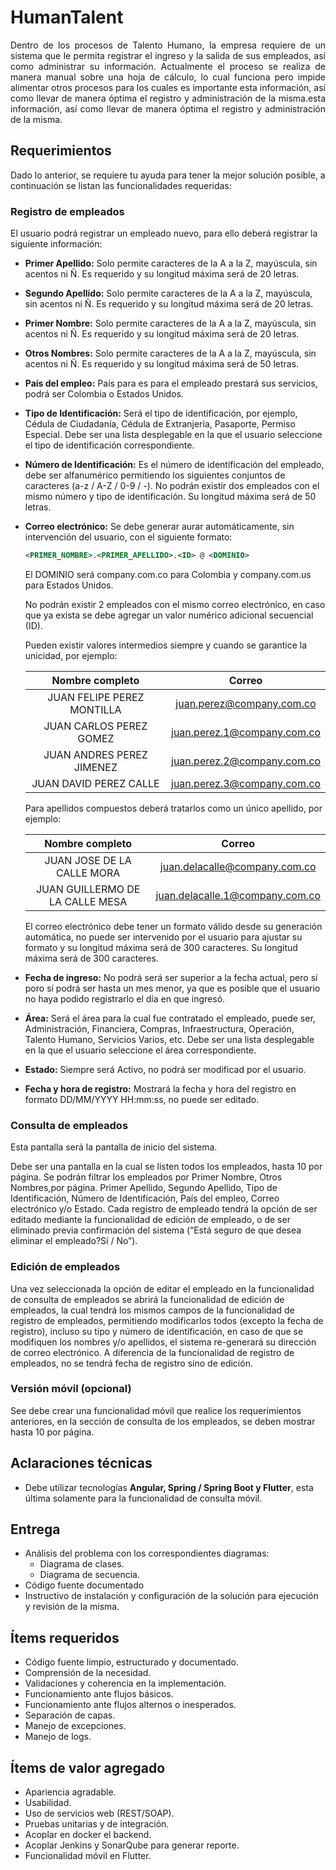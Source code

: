 # HumanTalent
<p style='text-align: justify'>
Dentro de los procesos de Talento Humano, la empresa requiere de un sistema que le permita registrar el ingreso y la salida de sus empleados, así como administrar su información. Actualmente el proceso se realiza de manera manual sobre una hoja de cálculo, lo cual funciona pero impide alimentar otros procesos para los cuales es importante esta información, así como llevar de manera óptima el registro y administración de la misma.esta información, así como llevar de manera óptima el registro y administración de la misma.
</p>

## Requerimientos
Dado lo anterior, se requiere tu ayuda para tener la mejor solución posible, a continuación se listan las funcionalidades requeridas:

### Registro de empleados
El usuario podrá registrar un empleado nuevo, para ello
deberá registrar la siguiente información:

- **Primer Apellido:** Solo permite caracteres de la A a la Z, mayúscula, sin acentos ni Ñ. Es requerido y su longitud máxima será de 20 letras.
- **Segundo Apellido:** Solo permite caracteres de la A a la Z, mayúscula, sin acentos ni Ñ. Es requerido y su longitud máxima será de 20 letras.
- **Primer Nombre:** Solo permite caracteres de la A a la Z, mayúscula, sin acentos ni Ñ. Es requerido y su longitud máxima será de 20 letras.
- **Otros Nombres:** Solo permite caracteres de la A a la Z, mayúscula, sin acentos ni Ñ. Es requerido y su longitud máxima será de 50 letras.
- **País del empleo:** País para es para el empleado prestará sus servicios, podrá ser Colombia o Estados Unidos.
- **Tipo de Identificación:** Será el tipo de identificación, por ejemplo, Cédula de Ciudadanía, Cédula de Extranjería, Pasaporte, Permiso Especial. Debe ser una lista desplegable en la que el usuario seleccione el tipo de identificación correspondiente.
- **Número de Identificación:** Es el número de identificación del empleado, debe ser alfanumérico permitiendo los siguientes conjuntos de caracteres (a-z / A-Z / 0-9 / -). No podrán existir dos empleados con el mismo número y tipo de identificación. Su longitud máxima será de 50 letras.
- **Correo electrónico:** Se debe generar aurar automáticamente, sin intervención del usuario, con el siguiente formato:
  ```xml
  <PRIMER_NOMBRE>.<PRIMER_APELLIDO>.<ID> @ <DOMINIO>
  ```
  El DOMINIO será company.com.co para Colombia y company.com.us para Estados Unidos.

  No podrán existir 2 empleados con el mismo correo electrónico, en caso que ya exista se debe agregar un valor numérico adicional secuencial (ID).

  Pueden existir valores intermedios siempre y cuando se garantice la unicidad, por ejemplo:

  <div align="center">

  | Nombre completo            | Correo                      |
  | :----:                     |    :----:                   |
  | JUAN FELIPE PEREZ MONTILLA | juan.perez@company.com.co   |
  | JUAN CARLOS PEREZ GOMEZ    | juan.perez.1@company.com.co |
  | JUAN ANDRES PEREZ JIMENEZ  | juan.perez.2@company.com.co |
  | JUAN DAVID PEREZ CALLE     | juan.perez.3@company.com.co |

  </div>

  Para apellidos compuestos deberá tratarlos como un único apellido, por ejemplo:

  <div align="center">

  | Nombre completo                 | Correo                          |
  | :----:                          |    :----:                       |
  | JUAN JOSE DE LA CALLE MORA      | juan.delacalle@company.com.co   |
  | JUAN GUILLERMO DE LA CALLE MESA | juan.delacalle.1@company.com.co |

  </div>

  El correo electrónico debe tener un formato válido desde su generación automática, no puede ser intervenido por el usuario para ajustar su formato y su longitud máxima será de 300 caracteres. Su longitud máxima será de 300 caracteres.
- **Fecha de ingreso:** No podrá será ser superior a la fecha actual, pero sí poro sí podrá ser hasta un mes menor, ya que es posible que el usuario no haya podido registrarlo el día en que ingresó.
- **Área:** Será el área para la cual fue contratado el empleado, puede ser, Administración, Financiera, Compras, Infraestructura, Operación, Talento Humano, Servicios Varios, etc. Debe ser una lista desplegable en la que el usuario seleccione el área correspondiente.
- **Estado:** Siempre será Activo, no podrá ser modificad por el usuario.
- **Fecha y hora de registro:** Mostrará la fecha y hora del registro en formato DD/MM/YYYY HH:mm:ss, no puede ser editado.

### Consulta de empleados
Esta pantalla será la pantalla de inicio del sistema.

Debe ser una pantalla en la cual se listen todos los empleados, hasta 10 por página.
Se podrán filtrar los empleados por Primer Nombre, Otros Nombres,por página.
Primer Apellido, Segundo Apellido, Tipo de Identificación, Número de Identificación, País del empleo, Correo electrónico y/o Estado.
Cada registro de empleado tendrá la opción de ser editado mediante la funcionalidad de edición de empleado, o de ser eliminado previa confirmación del sistema (“Está seguro de que desea eliminar el empleado?Sí / No”).

### Edición de empleados
Una vez seleccionada la opción de editar el empleado en la funcionalidad de consulta de empleados se abrirá la funcionalidad de edición de empleados, la cual tendrá los mismos campos de la funcionalidad de registro de empleados, permitiendo modificarlos todos (excepto la fecha de registro), incluso su tipo y número de identificación, en caso de que se modifiquen los nombres y/o apellidos, el sistema re-generará su dirección de correo electrónico. A diferencia de la funcionalidad de registro de empleados, no se tendrá fecha de registro sino de edición.

### Versión móvil (opcional)
See debe crear una funcionalidad móvil que realice los requerimientos anteriores, en la sección de consulta de los empleados, se deben mostrar hasta 10 por página.

## Aclaraciones técnicas
- Debe utilizar tecnologías **Angular, Spring / Spring Boot y Flutter**, esta última solamente para la funcionalidad de consulta móvil.

## Entrega
- Análisis del problema con los correspondientes diagramas:
  - Diagrama de clases.
  - Diagrama de secuencia.
- Código fuente documentado
- Instructivo de instalación y configuración de la solución para ejecución y revisión de la misma.

## Ítems requeridos
- Código fuente limpio, estructurado y documentado.
- Comprensión de la necesidad.
- Validaciones y coherencia en la implementación.
- Funcionamiento ante flujos básicos.
- Funcionamiento ante flujos alternos o inesperados.
- Separación de capas.
- Manejo de excepciones.
- Manejo de logs.

## Ítems de valor agregado
- Apariencia agradable.
- Usabilidad.
- Uso de servicios web (REST/SOAP).
- Pruebas unitarias y de integración.
- Acoplar en docker el backend.
- Acoplar Jenkins y SonarQube para generar reporte.
- Funcionalidad móvil en Flutter.
